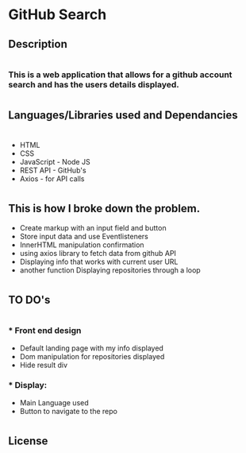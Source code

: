# GitHub Search
## Description
#
### This is a web application that allows for a github account search and has the users details displayed.
#

## Languages/Libraries used and Dependancies
#
* HTML
* CSS
* JavaScript - Node JS
* REST API - GitHub's
* Axios - for API calls

#
## This is how I broke down the problem.
* Create markup with an input field and button
* Store input data and use Eventlisteners
* InnerHTML manipulation confirmation
* using axios library to fetch data from github API
* Displaying info that works with current user URL
* another function Displaying repositories through a loop
#
## TO DO's
#
### * Front end design
* Default landing page with my info displayed
* Dom manipulation for repositories displayed
* Hide result div
### * Display:
* Main Language used
* Button to navigate to the repo

#
## License
